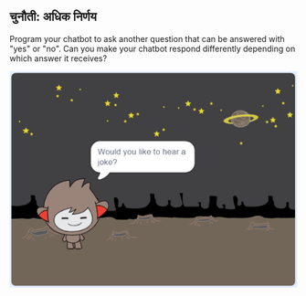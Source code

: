 ## चुनौती: अधिक निर्णय

Program your chatbot to ask another question that can be answered with "yes" or "no". Can you make your chatbot respond differently depending on which answer it receives?

![स्क्रीनशॉट](images/chatbot-joke.png)